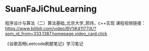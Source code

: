 # SuanFaJiChuLearning
程序设计与算法（二）算法基础_北京大学_郭炜，c++实现
课程视频链接：https://www.bilibili.com/video/BV1iK41177jX/?spm_id_from=333.1387.homepage.video_card.click

《谷歌高畅Leetcode刷题笔记》学习笔记
